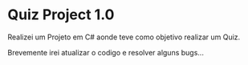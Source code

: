 # Quiz Project 1.0
Realizei um Projeto em C# aonde teve como objetivo realizar um Quiz.

Brevemente irei atualizar o codigo e resolver alguns bugs...
